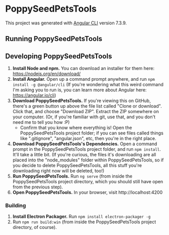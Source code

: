 # PoppySeedPetsTools

This project was generated with [Angular CLI](https://github.com/angular/angular-cli) version 7.3.9.

## Running PoppySeedPetsTools



## Developing PoppySeedPetsTools

1. **Install Node and npm.** You can download an installer for them here: https://nodejs.org/en/download/
2. **Install Angular.** Open up a command prompt anywhere, and run `npm install -g @angular/cli` (If you're wondering what this weird command I'm asking you to run is, you can learn more about Angular here: https://angular.io/cli)
3. **Download PoppySeedPetsTools.** If you're viewing this on GitHub, there's a green button up above the file list called "Clone or download". Click that, and choose "Download ZIP". Extract the ZIP somewhere on your computer. (Or, if you're familiar with git, use that, and you don't need me to tell you how :P)
   * Confirm that you know where everything is! Open the PoppySeedPetsTools project folder; if you can see files called things like ".gitignore", "angular.json", etc, then you're in the right place.
4. **Download PoppySeedPetsTools's Dependencies.** Open a command prompt in the PoppySeedPetsTools project folder, and run `npm install`. It'll take a little bit. (If you're curious, the files it's downloading are all placed into the "node_modules" folder within PoppySeedPetsTools, so if you decide to delete PoppySeedPetsTools, all this stuff you're downloading right now will be deleted, too!)
5. **Run PoppySeedPetsTools.** Run `ng serve` (from inside the PoppySeedPetsTools project directory, which you should still have open from the previous step).
6. **Open PoppySeedPetsTools.** In your browser, visit http://localhost:4200

### Building

1. **Install Electron Packager.** Run `npm install electron-packager -g`
2. Run `npm run build:win` (from inside the PoppySeedPetsTools project directory, of course).
